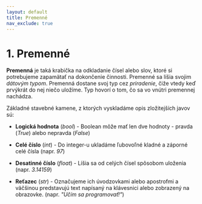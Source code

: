 ```yaml
---
layout: default
title: Premenné
nav_exclude: true
---
```


# 1. Premenné
**Premenná** je taká krabička na odkladanie čísel alebo slov, ktoré si potrebujeme zapamätať na dokončenie činnosti. Premenné sa líšia svojim *dátovým typom*. Premenná dostane svoj typ cez *priradenie*, čiže vtedy keď prvýkrát do nej niečo uložíme. Typ hovorí o tom, čo sa vo vnútri premennej nachádza.

Základné stavebné kamene, z ktorých vyskladáme opis zložitejších javov sú:

* **Logická hodnota** (*bool*) - Boolean môže mať len dve hodnoty - pravda (*True*) alebo nepravda (*False*)

* **Celé číslo** (*int*) - Do integer-u ukladáme ľubovoľné kladné a záporné celé čísla (napr. *97*)

* **Desatinné číslo** (*float*) - Líšia sa od celých čísel spôsobom uloženia (napr. *3.14159*)

* **Reťazec** (*str*) - Označujeme ich úvodzovkami alebo apostrofmi a väčšinou predstavujú text napísaný na klávesnici alebo zobrazený na obrazovke. (napr. *"Učím sa programovať!"*)

